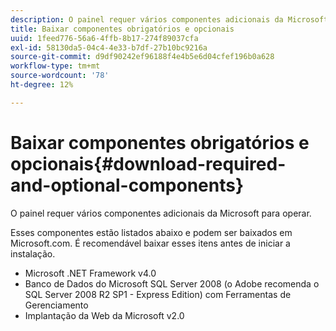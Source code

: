```yaml
---
description: O painel requer vários componentes adicionais da Microsoft para operar.
title: Baixar componentes obrigatórios e opcionais
uuid: 1feed776-56a6-4ffb-8b17-274f89037cfa
exl-id: 58130da5-04c4-4e33-b7df-27b10bc9216a
source-git-commit: d9df90242ef96188f4e4b5e6d04cfef196b0a628
workflow-type: tm+mt
source-wordcount: '78'
ht-degree: 12%

---
```


# Baixar componentes obrigatórios e opcionais{#download-required-and-optional-components}

O painel requer vários componentes adicionais da Microsoft para operar.

Esses componentes estão listados abaixo e podem ser baixados em Microsoft.com. É recomendável baixar esses itens antes de iniciar a instalação.

* Microsoft .NET Framework v4.0
* Banco de Dados do Microsoft SQL Server 2008 (o Adobe recomenda o SQL Server 2008 R2 SP1 - Express Edition) com Ferramentas de Gerenciamento
* Implantação da Web da Microsoft v2.0

